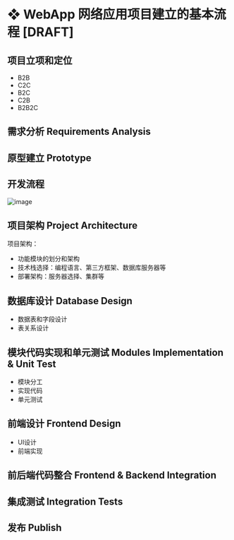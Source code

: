 # ❖ WebApp 网络应用项目建立的基本流程 [DRAFT]

## 项目立项和定位

- B2B
- C2C
- B2C
- C2B
- B2B2C


## 需求分析 Requirements Analysis



## 原型建立 Prototype


## 开发流程

![image](https://user-images.githubusercontent.com/14041622/49582261-67af9580-f98f-11e8-9c53-3304f0ccd681.png)

## 项目架构 Project Architecture

项目架构：
- 功能模块的划分和架构
- 技术栈选择：编程语言、第三方框架、数据库服务器等
- 部署架构：服务器选择、集群等


## 数据库设计 Database Design

- 数据表和字段设计
- 表关系设计


## 模块代码实现和单元测试 Modules Implementation & Unit Test

- 模块分工
- 实现代码
- 单元测试


## 前端设计  Frontend Design

- UI设计
- 前端实现


## 前后端代码整合 Frontend & Backend Integration


## 集成测试 Integration Tests


## 发布 Publish

